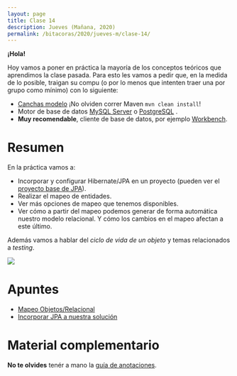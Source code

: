 ```yaml
---
layout: page
title: Clase 14
description: Jueves (Mañana, 2020)
permalink: /bitacoras/2020/jueves-m/clase-14/
---
```

**¡Hola!**

Hoy vamos a poner en práctica la mayoría de los conceptos teóricos que aprendimos la clase pasada. 
Para esto les vamos a pedir que, en la medida de lo posible, traigan su compu (o por lo menos que intenten traer una por grupo como mínimo) con lo siguiente:
- [Canchas modelo](https://github.com/dds-utn/jpa-proof-of-concept-template/tree/canchas-modelo) ¡No olviden correr Maven `mvn clean install`! 
- Motor de base de datos [MySQL Server](https://dev.mysql.com/downloads/mysql/) o [PostgreSQL](https://www.postgresql.org/download/) .
- **Muy recomendable**, cliente de base de datos, por ejemplo [Workbench](https://dev.mysql.com/downloads/workbench/).

# Resumen

En la práctica vamos a:

- Incorporar y configurar Hibernate/JPA en un proyecto (pueden ver el [proyecto base de JPA](https://github.com/dds-utn/jpa-proof-of-concept-template)).
- Realizar el mapeo de entidades.
- Ver más opciones de mapeo que tenemos disponibles.
- Ver cómo a partir del mapeo podemos generar de forma automática nuestro modelo relacional. Y cómo los cambios en el mapeo afectan a este último.  

Además vamos a hablar del _ciclo de vida de un objeto_ y temas relacionados a _testing_.

![](https://www.mysoftkey.com/wp-content/uploads/2017/07/hibernate-object-lifecycle.png)

# Apuntes

- [Mapeo Objetos/Relacional](https://docs.google.com/document/d/1YLmp9vMnSzKg2emt3Bx564Tf1CLalShPc98Z8nCoi7s/edit)
- [Incorporar JPA a nuestra solución](https://docs.google.com/document/d/1dYvrVLRbFE9qwuKj5biz9oRBaRzj-K6ujIKOXNan02s/edit?ts=57e1f2b8#heading=h.kkyach7i1h8n)

# Material complementario

**No te olvides** tenér a mano la [guía de anotaciones](https://docs.google.com/document/d/1jWtehhVCFYECKvpdcCxnEgWZFCv2fR2WPyUJSoiX3II/edit#heading=h.r09lefmcufkn).
